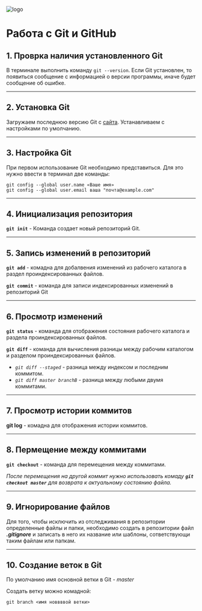 ![logo](1200px-Git-logo-black.svg.png)


# Работа с Git и GitHub

## 1. Проврка наличия установленного Git
В терминале выполнить команду `git --version`.
Если Git установлен, то появиться сообщение с информацией о версии программы, иначе будет сообщение об ошибке. 
___

## 2. Установка Git
Загружаем последнюю версию Git с [сайта](https://git-scm.com/downloads).
Устанавливаем с настройками по умолчанию.
___

## 3. Настройка Git
При первом использование Git необходимо представиться. Для это нужно ввести в терминал две команды: 
```
git config --global user.name «Ваше имя»
git config --global user.email ваша "почта@example.com"
```
___

## 4. Инициализация репозитория
**`git init`** - Команда создает новый репозиторий Git.
___

## 5. Запись изменений в репозиторий
**`git add`** - комадна для добалвения изменений из рабочего каталога в раздел проиндексированных файлов.

**`git commit`** - команда для записи индексированных изменений в репозиторий Git
___

## 6. Просмотр изменений 
**`git status`** - команда для отображения состояния рабочего каталога и раздела проиндексированных файлов.

**`git diff`** - команда для вычисления разницы между рабочим каталогом и разделом проиндексированных файлов. 

- *`git diff --staged`* - разница между индексом и последним коммитом.
- *`git diff master branchB`* - разница между любыми двумя коммитами.
___

## 7. Просмотр истории коммитов
**git log** - комадна для отображения истории коммитов.
___

## 8. Пермещение между коммитами 
**`git checkout`** - команда для перемещения между коммитами.

*После перемещения на другой коммит нужно использовать комаду **`git checkout master`**  для возврата к актуальному состоянию файла.*
___

## 9. Игнорирование файлов
Для того, чтобы исключить из отследживания в репозитории определенные файлы и папки, необходимо создать в репозитории файл ***.gitignore***  и записать в него их название или шаблоны, сответствующи таким файлам или папкам.
___

## 10. Создание веток в Git

По умолчанию имя основной ветки в Git - *master*

Создать ветку можно комадной: 
```
git branch <имя новвввой ветки>
```